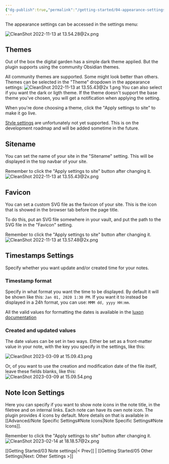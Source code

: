 ```yaml
---
{"dg-publish":true,"permalink":"/getting-started/04-appearance-settings/","created":"2022-11-09T21:44:37.853+01:00","updated":"2023-03-09T15:21:41.781+01:00"}
---
```


The appearance settings can be accessed in the settings menu: 

![CleanShot 2022-11-13 at 13.54.28@2x.png](/img/user/img/CleanShot%202022-11-13%20at%2013.54.28@2x.png)

## Themes

Out of the box the digital garden has a simple dark theme applied. But the plugin supports using the community Obsidian themes. 

All community themes are supported. Some might look better than others. Themes can be selected in the "Theme" dropdown in the appearance settings:
![CleanShot 2022-11-13 at 13.55.43@2x 1.png](/img/user/img/CleanShot%202022-11-13%20at%2013.55.43@2x%201.png)
You can also select if you want the dark or ligth theme. If the theme doesn't support the base theme you've chosen, you will get a notification when applying the setting.

When you're done choosing a theme, click the "Apply settings to site" to make it go live. 

[Style settings](https://github.com/mgmeyers/obsidian-style-settings) are unfortunately not yet supported. This is on the development roadmap and will be added sometime in the future. 

## Sitename
You can set the name of your site in the "Sitename" setting. This will be displayed in the top navbar of your site.

Remember to click the "Apply settings to site" button after changing it. 
![CleanShot 2022-11-13 at 13.55.43@2x.png](/img/user/img/CleanShot%202022-11-13%20at%2013.55.43@2x.png)

## Favicon
You can set a custom SVG file as the favicon of your site. This is the icon that is showed in the browser tab before the page title. 

To do this, put an SVG file somewhere in your vault, and put the path to the SVG file in the "Favicon" setting.

Remember to click the "Apply settings to site" button after changing it. 
![CleanShot 2022-11-13 at 13.57.48@2x.png](/img/user/img/CleanShot%202022-11-13%20at%2013.57.48@2x.png)

## Timestamps Settings
Specify whether you want update and/or created time for your notes.

### Timestamp format
Specify in what format you want the time to be displayed. By default it will be shown like this: `Jan 01, 2020 1:30 PM`. 
If you want it to instead be displayed in a 24h format, you can use: `MMM dd, yyyy HH:mm`.

All the valid values for formatting the dates is available in the [luxon documentation](https://github.com/moment/luxon/blob/master/docs/formatting.md#table-of-tokens)

### Created and updated values
The date values can be set in two ways. Either be set as a front-matter value in your note, with the key you specify in the settings, like this:

![CleanShot 2023-03-09 at 15.09.43.png](/img/user/CleanShot%202023-03-09%20at%2015.09.43.png)

Or, of you want to use the creation and modification date of the file itself, leave these fields blanks, like this:
![CleanShot 2023-03-09 at 15.09.54.png](/img/user/CleanShot%202023-03-09%20at%2015.09.54.png)

## Note Icon Settings

Here you can specify if you want to show note icons in the note title, in the filetree and on internal links. Each note can have its own note icon. The plugin provides 4 icons by default. More details on that is available in [[Advanced/Note Specific Settings#Note Icons\|Note Specific Settings#Note Icons]].

Remember to click the "Apply settings to site" button after changing it. 
![CleanShot 2023-02-14 at 18.18.57@2x.png](/img/user/img/CleanShot%202023-02-14%20at%2018.18.57@2x.png)


[[Getting Started/03 Note settings\|< Prev]] | [[Getting Started/05 Other Settings\|Next: Other Settings >]]